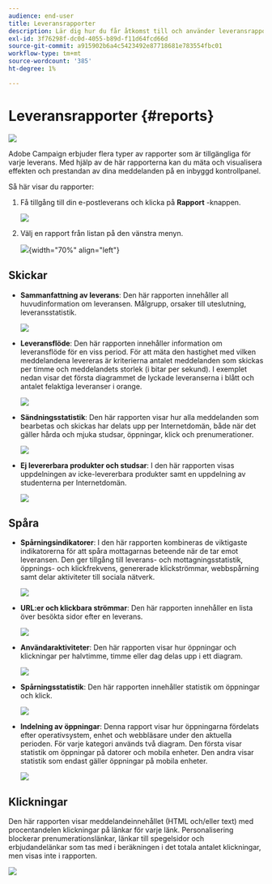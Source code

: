 ```yaml
---
audience: end-user
title: Leveransrapporter
description: Lär dig hur du får åtkomst till och använder leveransrapporter
exl-id: 3f76298f-dc0d-4055-b89d-f11d64fcd66d
source-git-commit: a915902b6a4c5423492e87718681e783554fbc01
workflow-type: tm+mt
source-wordcount: '385'
ht-degree: 1%

---
```


# Leveransrapporter {#reports}

![](../assets/do-not-localize/badge.png)

<!--
detail delivery reports and how to access them

same content as in v7 (excepted for the navigation that is similar to AJO
-->

Adobe Campaign erbjuder flera typer av rapporter som är tillgängliga för varje leverans. Med hjälp av de här rapporterna kan du mäta och visualisera effekten och prestandan av dina meddelanden på en inbyggd kontrollpanel.

Så här visar du rapporter:

1. Få tillgång till din e-postleverans och klicka på **Rapport** -knappen.

   ![](assets/reporting.png)

1. Välj en rapport från listan på den vänstra menyn.

   ![](assets/reporting2.png){width="70%" align="left"}

## Skickar

* **Sammanfattning av leverans**: Den här rapporten innehåller all huvudinformation om leveransen. Målgrupp, orsaker till uteslutning, leveransstatistik.

   ![](assets/reporting3.png)

* **Leveransflöde**: Den här rapporten innehåller information om leveransflöde för en viss period. För att mäta den hastighet med vilken meddelandena levereras är kriterierna antalet meddelanden som skickas per timme och meddelandets storlek (i bitar per sekund). I exemplet nedan visar det första diagrammet de lyckade leveranserna i blått och antalet felaktiga leveranser i orange.

   ![](assets/reporting3bis.png)

* **Sändningsstatistik**: Den här rapporten visar hur alla meddelanden som bearbetas och skickas har delats upp per Internetdomän, både när det gäller hårda och mjuka studsar, öppningar, klick och prenumerationer.

   ![](assets/reporting4.png)

* **Ej levererbara produkter och studsar**: I den här rapporten visas uppdelningen av icke-levererbara produkter samt en uppdelning av studenterna per Internetdomän.

   ![](assets/reporting5.png)

## Spåra

* **Spårningsindikatorer**: I den här rapporten kombineras de viktigaste indikatorerna för att spåra mottagarnas beteende när de tar emot leveransen. Den ger tillgång till leverans- och mottagningsstatistik, öppnings- och klickfrekvens, genererade klickströmmar, webbspårning samt delar aktiviteter till sociala nätverk.

   ![](assets/reporting6.png)

* **URL:er och klickbara strömmar**: Den här rapporten innehåller en lista över besökta sidor efter en leverans.

   ![](assets/reporting7.png)

* **Användaraktiviteter**: Den här rapporten visar hur öppningar och klickningar per halvtimme, timme eller dag delas upp i ett diagram.

   ![](assets/reporting8.png)

* **Spårningsstatistik**: Den här rapporten innehåller statistik om öppningar och klick.

   ![](assets/reporting9.png)

* **Indelning av öppningar**: Denna rapport visar hur öppningarna fördelats efter operativsystem, enhet och webbläsare under den aktuella perioden. För varje kategori används två diagram. Den första visar statistik om öppningar på datorer och mobila enheter. Den andra visar statistik som endast gäller öppningar på mobila enheter.

   ![](assets/reporting10.png)

## Klickningar

Den här rapporten visar meddelandeinnehållet (HTML och/eller text) med procentandelen klickningar på länkar för varje länk. Personalisering blockerar prenumerationslänkar, länkar till spegelsidor och erbjudandelänkar som tas med i beräkningen i det totala antalet klickningar, men visas inte i rapporten.

![](assets/reporting11.png)
